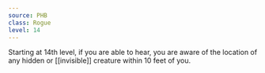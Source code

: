```yaml
---
source: PHB
class: Rogue
level: 14
---
```


Starting at 14th level, if you are able to hear, you are aware of the location of any hidden or [[invisible]] creature within 10 feet of you.
